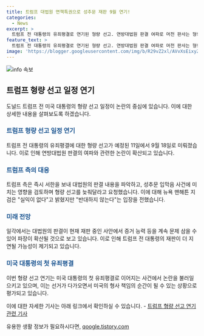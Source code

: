 ```yaml
---
title: 트럼프 대법원 면책특권으로 성추문 재판 9월 연기!
categories:
  - News
excerpt: >
  트럼프 전 대통령의 유죄평결로 연기된 형량 선고. 연방대법원 판결 여파로 머천 판사는 형량 선고 일정을 9월로 연기했다. 대법원의 판결에 따라 트럼프 측은 성추문 입막음 사건에 미치는 영향을 파악하고, 선고를 늦추기 위해 노력 중. 이로 인해 전 대통령은 현재 재판 중인 사안에서 증거 능력 등을 계속 문제 삼을 수 있을 것으로 보인다. NYT는 이를 미국 대통령의 첫 중범죄 유죄평결로 이어진 사건에서 논란의 전개라고 평가했다.
feature_text: >
  트럼프 전 대통령의 유죄평결로 연기된 형량 선고. 연방대법원 판결 여파로 머천 판사는 형량 선고 일정을 9월로 연기했다. 대법원의 판결에 따라 트럼프 측은 성추문 입막음 사건에 미치는 영향을 파악하고, 선고를 늦추기 위해 노력 중. 이로 인해 전 대통령은 현재 재판 중인 사안에서 증거 능력 등을 계속 문제 삼을 수 있을 것으로 보인다. NYT는 이를 미국 대통령의 첫 중범죄 유죄평결로 이어진 사건에서 논란의 전개라고 평가했다.
image: 'https://blogger.googleusercontent.com/img/b/R29vZ2xl/AVvXsEixyZcFfHzMRdzZMjFBmAUKJYCLCGyLL1o632UiGVXcaFdKo_bkvkuCioo0uUKlGfBVcT3P84aROyZIXSBEx3Aw5nCQ3pTgDom1WDC4m8eifvWiAmWEEVb4x6G_l8C0QH225ldMjyaFvpxGEBGNO37VmDTDMHGhJPq73UglMfDca1-0aw/s1600/blogspot.png'
---
```


<p><img src="https://blogger.googleusercontent.com/img/b/R29vZ2xl/AVvXsEixyZcFfHzMRdzZMjFBmAUKJYCLCGyLL1o632UiGVXcaFdKo_bkvkuCioo0uUKlGfBVcT3P84aROyZIXSBEx3Aw5nCQ3pTgDom1WDC4m8eifvWiAmWEEVb4x6G_l8C0QH225ldMjyaFvpxGEBGNO37VmDTDMHGhJPq73UglMfDca1-0aw/s1600/blogspot.png" alt="info 속보" /></p>

<h2 data-ke-size="size26">트럼프 형량 선고 일정 연기</h2>

<p data-ke-size="size16">도널드 트럼프 전 미국 대통령의 형량 선고 일정이 논란의 중심에 있습니다. 이에 대한 상세한 내용을 살펴보도록 하겠습니다.</p>

<h3><b><span style="color: #1a5490;">트럼프 형량 선고 일정 연기</span></b></h3>

<p data-ke-size="size16">트럼프 전 대통령의 유죄평결에 대한 형량 선고가 예정된 11일에서 9월 18일로 미뤄졌습니다. 이로 인해 연방대법원 판결의 여파와 관련한 논란이 확산되고 있습니다.</p>

<h3><b><span style="color: #1a5490;">트럼프 측의 대응</span></b></h3>

<p data-ke-size="size16">트럼프 측은 즉시 서한을 보내 대법원의 판결 내용을 파악하고, 성추문 입막음 사건에 미치는 영향을 검토하며 형량 선고를 늦춰달라고 요청했습니다. 이에 대해 뉴욕 맨해튼 지검은 "실익이 없다"고 밝혔지만 "반대하지 않는다"는 입장을 전했습니다.</p>

<h3><b><span style="color: #1a5490;">미래 전망</span></b></h3>

<p data-ke-size="size16">일각에서는 대법원의 판결이 현재 재판 중인 사안에서 증거 능력 등을 계속 문제 삼을 수 있어 파장이 확산될 것으로 보고 있습니다. 이로 인해 트럼프 전 대통령의 재판이 더 지연될 가능성이 제기되고 있습니다.</p>

<h3><b><span style="color: #1a5490;">미국 대통령의 첫 유죄평결</span></b></h3>

<p data-ke-size="size16">이번 형량 선고 연기는 미국 대통령의 첫 유죄평결로 이어지는 사건에서 논란을 불러일으키고 있으며, 이는 선거가 다가오면서 미국의 형사 책임의 순간이 될 수 있는 상황으로 평가되고 있습니다.</p>

<p>이에 대한 자세한 기사는 아래 링크에서 확인하실 수 있습니다.
- <a href="https://www.nyt.com/article123">트럼프 형량 선고 연기 관련 기사</a></p>
유용한 생활 정보가 필요하시다면, <a href="https://qoogle.tistory.com" rel="dofollow">qoogle.tistory.com</a>


